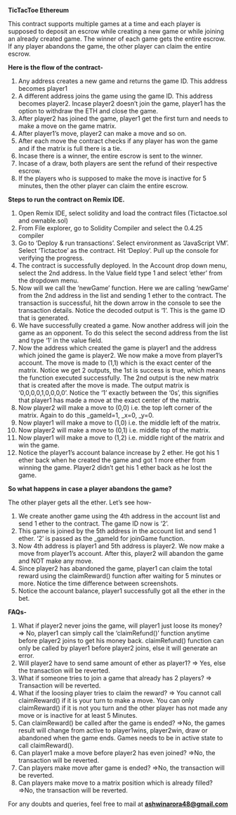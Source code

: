 **TicTacToe Ethereum**

This contract supports multiple games at a time and each player is supposed to deposit an escrow while creating a new game or while joining an already created game. The winner of each game gets the entire escrow. If any player abandons the game, the other player can claim the entire escrow.


**Here is the flow of the contract-**
  1. Any address creates a new game and returns the game ID. This address becomes player1
  2. A different address joins the game using the game ID. This address becomes player2. Incase player2 doesn’t join the game, player1 has the option to withdraw the ETH and close the game.
  3. After player2 has joined the game, player1 get the first turn and needs to make a move on the game matrix.
  4. After player1’s move, player2 can make a move and so on.
  5. After each move the contract checks if any player has won the game and if the matrix is full there is a tie.
  6. Incase there is a winner, the entire escrow is sent to the winner.
  7. Incase of a draw, both players are sent the refund of their respective escrow.
  8. If the players who is supposed to make the move is inactive for 5 minutes, then the other player can claim the entire escrow.


**Steps to run the contract on Remix IDE.**
  1. Open Remix IDE, select solidity and load the contract files (Tictactoe.sol and ownable.sol)
  2. From File explorer, go to Solidity Compiler and select the 0.4.25 compiler
  3. Go to ‘Deploy & run transactions’. Select environment as ‘JavaScript VM’. Select ‘Tictactoe’ as the contract. Hit ‘Deploy’. Pull up the console for verifying the progress.
  4. The contract is successfully deployed. In the Account drop down menu, select the 2nd address. In the Value field type 1 and select ‘ether’ from the dropdown menu.
  5. Now will we call the ‘newGame’ function. Here we are calling ‘newGame’ from the 2nd address in the list and sending 1 ether to the contract. The transaction is successful, hit the down arrow in the console to see the transaction details. Notice the decoded output is ‘1’. This is the game ID that is generated.
  6. We have successfully created a game. Now another address will join the game as an opponent. To do this select the second address from the list and type ‘1’ in the value field.
  7. Now the address which created the game is player1 and the address which joined the game is player2. We now make a move from player1’s account. The move is made to (1,1) which is the exact center of the matrix. Notice we get 2 outputs, the 1st is success is true, which means the function executed successfully. The 2nd output is the new matrix that is created after the move is made. The output matrix is ‘0,0,0,0,1,0,0,0,0’. Notice the ‘1’ exactly between the ‘0s’, this signifies that player1 has made a move at the exact center of the matrix.
  8. Now player2 will make a move to (0,0) i.e. the top left corner of the matrix. Again to do this _gameId=1, _x=0, _y=0.
  9. Now player1 will make a move to (1,0) i.e. the middle left of the matrix.
  10. Now player2 will make a move to (0,1) i.e. middle top of the matrix.
  11. Now player1 will make a move to (1,2) i.e. middle right of the matrix and win the game.
  12. Notice the player1’s account balance increase by 2 ether. He got his 1 ether back when he created the game and got 1 more ether from winning the game. Player2 didn’t get his 1 ether back as he lost the game.


**So what happens in case a player abandons the game?**

  The other player gets all the ether. Let’s see how-
  1. We create another game using the 4th address in the account list and send 1 ether to the contract. The game ID now is ‘2’.
  2. This game is joined by the 5th address in the account list and send 1 ether. ‘2’ is passed as the _gameId for joinGame function.
  3. Now 4th address is player1 and 5th address is player2. We now make a move from player1’s account. After this, player2 will abandon the game and NOT make any move.
  4. Since player2 has abandoned the game, player1 can claim the total reward using the claimReward() function after waiting for 5 minutes or more. Notice the time difference between screenshots.
  5. Notice the account balance, player1 successfully got all the ether in the bet.
  
  
**FAQs-**
  1. What if player2 never joins the game, will player1 just loose its money? => No, player1 can simply call the ‘claimRefund()’ function anytime before player2 joins to get his money back. claimRefund() function can only be called by player1 before player2 joins, else it will generate an error.
  2. Will player2 have to send same amount of ether as player1? => Yes, else the transaction will be reverted.
  3. What if someone tries to join a game that already has 2 players? => Transaction will be reverted.
  4. What if the loosing player tries to claim the reward? => You cannot call claimReward() if it is your turn to make a move. You can only claimReward() if it is not you turn and the other player has not made any move or is inactive for at least 5 Minutes.
  5. Can claimReward() be called after the game is ended? =>No, the games result will change from active to player1wins, player2win, draw or abandoned when the game ends. Games needs to be in active state to call claimReward().
  6. Can player1 make a move before player2 has even joined? =>No, the transaction will be reverted.
  7. Can players make move after game is ended? =>No, the transaction will be reverted.
  8. Can players make move to a matrix position which is already filled? =>No, the transaction will be reverted.


For any doubts and queries, feel free to mail at **ashwinarora48@gmail.com**
